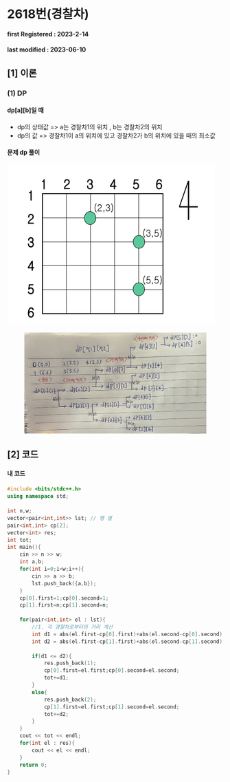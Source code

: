 # 2618번(경찰차)

#### **first Registered : 2023-2-14**

#### last modified : **2023-06-10**

## \[1] 이론

### (1) DP

#### dp\[a]\[b]일 때

* dp의 상태값 => a는 경찰차1의 위치 , b는 경찰차2의 위치
* dp의 값 => 경찰차1이 a의 위치에 있고 경찰차2가 b의 위치에 있을 때의 최소값

#### 문제 dp 풀이

![](<../../.gitbook/assets/image (4).png>)

<figure><img src="../../.gitbook/assets/image (6).png" alt=""><figcaption></figcaption></figure>

## \[2] 코드

#### 내 코드

```cpp
#include <bits/stdc++.h>
using namespace std;

int n,w;
vector<pair<int,int>> lst; // 행 열 
pair<int,int> cp[2];
vector<int> res;
int tot;
int main(){
    cin >> n >> w;
    int a,b;
    for(int i=0;i<w;i++){
        cin >> a >> b;
        lst.push_back({a,b});
    }
    cp[0].first=1;cp[0].second=1;
    cp[1].first=n;cp[1].second=n;

    for(pair<int,int> el : lst){
        //1. 각 경찰차로부터의 거리 계산
        int d1 = abs(el.first-cp[0].first)+abs(el.second-cp[0].second);
        int d2 = abs(el.first-cp[1].first)+abs(el.second-cp[1].second);

        if(d1 <= d2){
            res.push_back(1);
            cp[0].first=el.first;cp[0].second=el.second;
            tot+=d1;
        }
        else{
            res.push_back(2);
            cp[1].first=el.first;cp[1].second=el.second;
            tot+=d2;
        }
    }
    cout << tot << endl;
    for(int el : res){
        cout << el << endl;
    }
    return 0;
}
```
